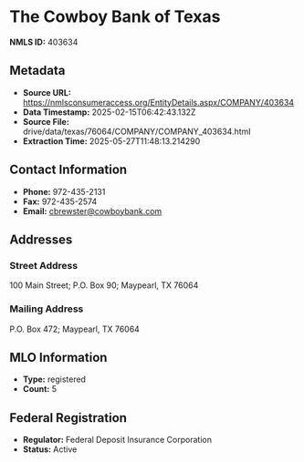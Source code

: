 # The Cowboy Bank of Texas

**NMLS ID:** 403634

## Metadata
- **Source URL:** https://nmlsconsumeraccess.org/EntityDetails.aspx/COMPANY/403634
- **Data Timestamp:** 2025-02-15T06:42:43.132Z
- **Source File:** drive/data/texas/76064/COMPANY/COMPANY_403634.html
- **Extraction Time:** 2025-05-27T11:48:13.214290

## Contact Information
- **Phone:** 972-435-2131
- **Fax:** 972-435-2574
- **Email:** cbrewster@cowboybank.com

## Addresses
### Street Address
100 Main Street; P.O. Box 90; Maypearl, TX 76064

### Mailing Address
P.O. Box 472; Maypearl, TX 76064

## MLO Information
- **Type:** registered
- **Count:** 5

## Federal Registration
- **Regulator:** Federal Deposit Insurance Corporation
- **Status:** Active
